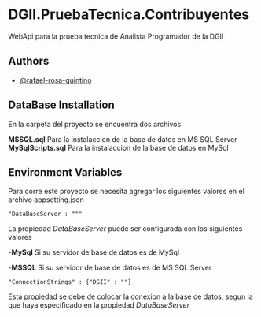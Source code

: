 # DGII.PruebaTecnica.Contribuyentes

WebApi para la prueba tecnica de Analista Programador de la DGII


## Authors

- [@rafael-rosa-quintino](https://github.com/rafael-rosa-quintino)


## DataBase Installation

En la carpeta del proyecto se encuentra dos archivos 

**MSSQL.sql**  Para la instalaccion de la base de datos en MS SQL Server
**MySqlScripts.sql**  Para la instalaccion de la base de datos en MySql
## Environment Variables

Para corre este proyecto se necesita agregar los siguientes valores en el archivo appsetting.json

`"DataBaseServer : """`

La propiedad *DataBaseServer* puede ser configurada con los siguientes valores

-**MySql** Si su servidor de base de datos es de MySql

-**MSSQL** Si su servidor de base de datos es de MS SQL Server

`"ConnectionStrings" : {"DGII" : ""} `

Esta propiedad se debe de colocar la conexion a la base de datos, segun la que haya especificado en la propiedad *DataBaseServer*